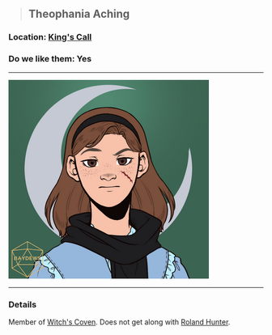 >## Theophania Aching

### Location: [King's Call](Notes/Locations/King's%20Call.md#The%20Witch's%20Coven)

### Do we like them: Yes

***

![theophania](../../../Templates/images/npc-theophania-aching.png "Hermione")

***

### Details

Member of [Witch's Coven](Notes/Organizations/Witch's%20Coven.md). Does not get along with [Roland Hunter](Roland%20Hunter.md).